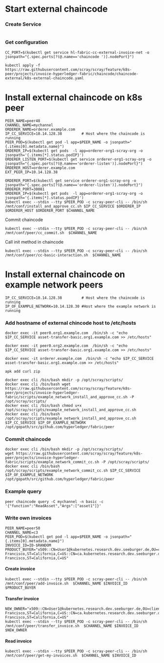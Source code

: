 # Start external chaincode 
### Create Service
```

```

### Get configuration
```
CC_PORT=$(kubectl get service hl-fabric-cc-external-invoice-net -o jsonpath="{.spec.ports[?(@.name=='chaincode ')].nodePort}")
```


```kubectl apply -f https://raw.githubusercontent.com/scray/scray/feature/k8s-peer/projects/invoice-hyperledger-fabric/chaincode/chaincode-external/k8s-external-chaincode.yaml```

# Install external chaincode on k8s peer
```
PEER_NAME=peer48
CHANNEL_NAME=mychannel
ORDERER_NAME=orderer.example.com
IP_CC_SERVICE=10.14.128.38         # Host where the chaincode is running
PEER_POD=$(kubectl get pod -l app=$PEER_NAME -o jsonpath="{.items[0].metadata.name}")
ORDERER_IP=$(kubectl get pods  -l app=orderer-org1-scray-org -o jsonpath='{.items[*].status.podIP}')
ORDERER_LISTEN_PORT=$(kubectl get service orderer-org1-scray-org -o jsonpath="{.spec.ports[?(@.name=='orderer-listen')].nodePort}")
ORDERER_HOST=orderer.example.com
EXT_PEER_IP=10.14.128.38
```

```
ORDERER_PORT=$(kubectl get service orderer-org1-scray-org -o jsonpath="{.spec.ports[?(@.name=='orderer-listen')].nodePort}")
ORDERER_PORT=30081
ORDERER_IP=$(kubectl get pods  -l app=orderer-org1-scray-org -o jsonpath='{.items[*].status.podIP}')
kubectl exec --stdin --tty $PEER_POD -c scray-peer-cli -- /bin/sh /mnt/conf/install_and_approve_cc.sh $IP_CC_SERVICE $ORDERER_IP $ORDERER_HOST $ORDERER_PORT $CHANNEL_NAME 
```

Commit chaincode
```
kubectl exec --stdin --tty $PEER_POD -c scray-peer-cli -- /bin/sh /mnt/conf/peer/cc_commit.sh  $CHANNEL_NAME
```

Call init method in chaincode
```
kubectl exec --stdin --tty $PEER_POD -c scray-peer-cli -- /bin/sh /mnt/conf/peer/cc-basic-interaction.sh  $CHANNEL_NAME
```

# Install external chaincode on example network peers 
```
IP_CC_SERVICE=10.14.128.38         # Host where the chaincode is running
IP_OF_EXAMPLE_NETWORK=10.14.128.30 #Host where the example network is running
```


### Add hostname of external chincode host to /etc/hosts
```docker exec -it peer0.org1.example.com  /bin/sh -c "echo $IP_CC_SERVICE asset-transfer-basic.org1.example.com >> /etc/hosts"```  

```docker exec -it peer0.org2.example.com  /bin/sh -c "echo $IP_CC_SERVICE asset-transfer-basic.org1.example.com >> /etc/hosts"``` 

```docker exec -it orderer.example.com  /bin/sh -c "echo $IP_CC_SERVICE asset-transfer-basic.org1.example.com >> /etc/hosts"```

```
apk add curl zip

docker exec cli /bin/bash mkdir -p /opt/scray/scripts/
docker exec cli /bin/bash wget https://raw.githubusercontent.com/scray/scray/feature/k8s-peer/projects/invoice-hyperledger-fabric/scripts/example_network_install_and_approve_cc.sh -P /opt/scray/scripts/
docker exec cli /bin/bash chmod u+x  /opt/scray/scripts/example_network_install_and_approve_cc.sh 
docker exec cli /bin/bash /opt/scray/scripts/example_network_install_and_approve_cc.sh $IP_CC_SERVICE $IP_OF_EXAMPLE_NETWORK /opt/gopath/src/github.com/hyperledger/fabric/peer
```
### Commit chaincode
```
docker exec cli /bin/bash mkdir -p /opt/scray/scripts/
wget https://raw.githubusercontent.com/scray/scray/feature/k8s-peer/projects/invoice-hyperledger-fabric/scripts/example_network_commit_cc.sh -P /opt/scray/scripts/
docker exec cli /bin/bash /opt/scray/scripts/example_network_commit_cc.sh $IP_CC_SERVICE $IP_OF_EXAMPLE_NETWORK /opt/gopath/src/github.com/hyperledger/fabric/peer
```

### Example query
```peer chaincode query -C mychannel -n basic -c '{"function":"ReadAsset","Args":["asset1"]}'```


### Write own invoices
```
PEER_NAME=peer50
CHANNEL_NAME=c3
PEER_POD=$(kubectl get pod -l app=$PEER_NAME -o jsonpath="{.items[0].metadata.name}")
INVOICE_ID=ID-$RANDOM
PRODUCT_BUYER="x509::CN=User1@kubernetes.research.dev.seeburger.de,OU=client,L=San Francisco,ST=California,C=US::CN=ca.kubernetes.research.dev.seeburger.de,O=kubernetes.research.dev.seeburger.de,L=San Francisco,ST=California,C=US"
```
#### Create invoice
```
kubectl exec --stdin --tty $PEER_POD -c scray-peer-cli -- /bin/sh /mnt/conf/peer/add-invoice.sh  $CHANNEL_NAME $INVOICE_ID $PRODUCT_BUYER
```

#### Transfer invoice
```
NEW_OWNER="x509::CN=User1@kubernetes.research.dev.seeburger.de,OU=client,L=San Francisco,ST=California,C=US::CN=ca.kubernetes.research.dev.seeburger.de,O=kubernetes.research.dev.seeburger.de,L=San Francisco,ST=California,C=US"
kubectl exec --stdin --tty $PEER_POD -c scray-peer-cli -- /bin/sh /mnt/conf/peer/transfer_invoice.sh  $CHANNEL_NAME $INVOICE_ID $NEW_OWNER
```

#### Read invoice
```
kubectl exec --stdin --tty $PEER_POD -c scray-peer-cli -- /bin/sh /mnt/conf/peer/get-my-invoices.sh  $CHANNEL_NAME $INVOICE_ID
```
